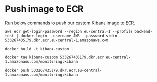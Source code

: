# Push image to ECR
Run below commands to push our custom Kibana image to ECR.
```
aws ecr get-login-password --region eu-central-1 --profile backend-test | docker login --username AWS --password-stdin 533267435179.dkr.ecr.eu-central-1.amazonaws.com
```

```
docker build -t kibana-custom .
```

```
docker tag kibana-custom 533267435179.dkr.ecr.eu-central-1.amazonaws.com/monitoring:kibana
```

```
docker push 533267435179.dkr.ecr.eu-central-1.amazonaws.com/monitoring:kibana
```